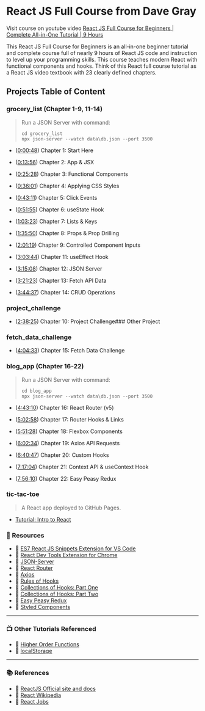 # React JS Full Course from Dave Gray

Visit course on youtube video [React JS Full Course for Beginners | Complete All-in-One Tutorial | 9 Hours](https://youtu.be/RVFAyFWO4go)

This React JS Full Course for Beginners is an all-in-one beginner tutorial and complete course full of nearly 9 hours of React JS code and instruction to level up your programming skills. This course teaches modern React with functional components and hooks. Think of this React full course tutorial as a React JS video textbook with 23 clearly defined chapters.

## Projects Table of Content

### grocery_list (Chapter 1-9, 11-14)

> Run a JSON Server with command:
>
> ```shell
> cd grocery_list
> npx json-server --watch data\db.json --port 3500
> ```

- ([0:00:48](https://www.youtube.com/watch?v=RVFAyFWO4go&t=48s)) Chapter 1: Start Here

- ([0:13:56](https://www.youtube.com/watch?v=RVFAyFWO4go&t=836s)) Chapter 2: App & JSX

- ([0:25:28](https://www.youtube.com/watch?v=RVFAyFWO4go&t=1528s)) Chapter 3: Functional Components

- ([0:36:01](https://www.youtube.com/watch?v=RVFAyFWO4go&t=2161s)) Chapter 4: Applying CSS Styles

- ([0:43:11](https://www.youtube.com/watch?v=RVFAyFWO4go&t=2591s)) Chapter 5: Click Events

- ([0:51:55](https://www.youtube.com/watch?v=RVFAyFWO4go&t=3115s)) Chapter 6: useState Hook

- ([1:03:23](https://www.youtube.com/watch?v=RVFAyFWO4go&t=3803s)) Chapter 7: Lists & Keys

- ([1:35:50](https://www.youtube.com/watch?v=RVFAyFWO4go&t=5750s)) Chapter 8: Props & Prop Drilling

- ([2:01:19](https://www.youtube.com/watch?v=RVFAyFWO4go&t=7279s)) Chapter 9: Controlled Component Inputs

- ([3:03:44](https://www.youtube.com/watch?v=RVFAyFWO4go&t=11024s)) Chapter 11: useEffect Hook

- ([3:15:08](https://www.youtube.com/watch?v=RVFAyFWO4go&t=11708s)) Chapter 12: JSON Server

- ([3:21:23](https://www.youtube.com/watch?v=RVFAyFWO4go&t=12083s)) Chapter 13: Fetch API Data

- ([3:44:37](https://www.youtube.com/watch?v=RVFAyFWO4go&t=13477s)) Chapter 14: CRUD Operations

### project_challenge

- ([2:38:25](https://www.youtube.com/watch?v=RVFAyFWO4go&t=9505s)) Chapter 10: Project Challenge### Other Project

### fetch_data_challenge

- ([4:04:33](https://www.youtube.com/watch?v=RVFAyFWO4go&t=14673s)) Chapter 15: Fetch Data Challenge

### blog_app (Chapter 16-22)

> Run a JSON Server with command:
>
> ```shell
> cd blog_app
> npx json-server --watch data\db.json --port 3500
> ```

- ([4:43:10](https://www.youtube.com/watch?v=RVFAyFWO4go&t=16990s)) Chapter 16: React Router (v5)

- ([5:02:58](https://www.youtube.com/watch?v=RVFAyFWO4go&t=18178s)) Chapter 17: Router Hooks & Links

- ([5:51:28](https://www.youtube.com/watch?v=RVFAyFWO4go&t=21088s)) Chapter 18: Flexbox Components

- ([6:02:34](https://www.youtube.com/watch?v=RVFAyFWO4go&t=21754s)) Chapter 19: Axios API Requests

- ([6:40:47](https://www.youtube.com/watch?v=RVFAyFWO4go&t=24047s)) Chapter 20: Custom Hooks

- ([7:17:04](https://www.youtube.com/watch?v=RVFAyFWO4go&t=26224s)) Chapter 21: Context API & useContext Hook

- ([7:56:10](https://www.youtube.com/watch?v=RVFAyFWO4go&t=28570s)) Chapter 22: Easy Peasy Redux

### tic-tac-toe

> A React app deployed to GitHub Pages.

- [Tutorial: Intro to React](https://reactjs.org/tutorial/tutorial.html)

### 🧰 Resources

- 🔗 [ES7 React JS Snippets Extension for VS Code](https://marketplace.visualstudio.com/items?itemName=dsznajder.es7-react-js-snippets)
- 🔗 [React Dev Tools Extension for Chrome](https://chrome.google.com/webstore/detail/react-developer-tools/fmkadmapgofadopljbjfkapdkoienihi)
- 🔗 [JSON-Server](https://www.npmjs.com/package/json-server)
- 🔗 [React Router](https://reactrouter.com/)
- 🔗 [Axios](https://www.npmjs.com/package/axios)
- 🔗 [Rules of Hooks](https://reactjs.org/docs/hooks-rules.html)
- 🔗 [Collections of Hooks: Part One](https://nikgraf.github.io/react-hooks/)
- 🔗 [Collections of Hooks: Part Two](https://www.npmjs.com/package/react-use)
- 🔗 [Easy Peasy Redux](https://easy-peasy.vercel.app/)
- 🔗 [Styled Components](https://styled-components.com/)

---

### 📺 Other Tutorials Referenced

- 🔗 [Higher Order Functions](https://youtu.be/7BeT6lsudL4)
- 🔗 [localStorage](https://youtu.be/zmFDvFwj6-8)

---

### 📚 References

- 🔗 [ReactJS Official site and docs](https://reactjs.org/)
- 🔗 [React Wikipedia](<https://en.wikipedia.org/wiki/React_(JavaScript_library)>)
- 🔗 [React Jobs](https://www.ziprecruiter.com/candidate/search?search=react&location=)
